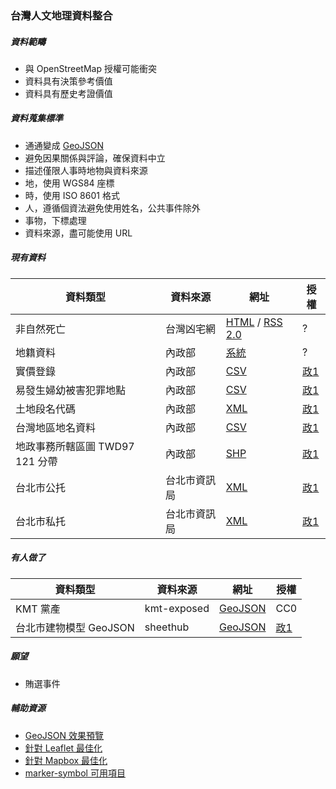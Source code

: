 ### 台灣人文地理資料整合

##### 資料範疇
* 與 OpenStreetMap 授權可能衝突
* 資料具有決策參考價值
* 資料具有歷史考證價值

##### 資料蒐集標準
* 通通變成 [GeoJSON](https://en.wikipedia.org/wiki/GeoJSON)
* 避免因果關係與評論，確保資料中立
* 描述僅限人事時地物與資料來源
* 地，使用 WGS84 座標
* 時，使用 ISO 8601 格式
* 人，遵循個資法避免使用姓名，公共事件除外
* 事物，下標處理
* 資料來源，盡可能使用 URL
 
##### 現有資料
資料類型 | 資料來源 | 網址 | 授權
---- | ---- | ---- | ----
非自然死亡 | 台灣凶宅網 | [HTML](http://unluckyhouse.com/showthread.php?t=7281) / [RSS 2.0](http://unluckyhouse.com/external.php) | ?
地籍資料 | 內政部 | [系統](http://easymap.land.moi.gov.tw/R02/Index) | ?
實價登錄 | 內政部 | [CSV](http://plvr.land.moi.gov.tw/DownloadOpenData) | [政1](http://data.gov.tw/?q=principle)
易發生婦幼被害犯罪地點 | 內政部 | [CSV](http://data.moi.gov.tw/MoiOD/Data/DataDetail.aspx?oid=DBB18796-8A89-4917-B4AB-D0AF26FAFEDC) | [政1](http://data.gov.tw/?q=principle)
土地段名代碼 | 內政部 | [XML](http://data.moi.gov.tw/MoiOD/Data/DataDetail.aspx?oid=151BCC68-3185-4D80-A3DE-88F2F647B445) | [政1](http://data.gov.tw/?q=principle)
台灣地區地名資料| 內政部 | [CSV](http://data.moi.gov.tw/MoiOD/Data/DataDetail.aspx?oid=72BA3432-7B07-4FF4-86AA-FD9213006920) | [政1](http://data.gov.tw/?q=principle)
地政事務所轄區圖 TWD97 121 分帶 | 內政部 | [SHP](http://data.moi.gov.tw/MoiOD/Data/DataDetail.aspx?oid=45B8A9CF-A2D0-4EC2-9168-BF96CD3C5CEB) | [政1](http://data.gov.tw/?q=principle)
台北市公托 | 台北市資訊局 | [XML](http://data.taipei/opendata/datalist/datasetMeta?oid=01ac5a1d-dfc3-44c7-84a7-6d76bcb2879b) | [政1](http://data.gov.tw/?q=principle)
台北市私托 | 台北市資訊局 | [XML](http://data.taipei/opendata/datalist/datasetMeta?oid=081df75e-85c7-464c-b125-546920911c5c) | [政1](http://data.gov.tw/?q=principle)

##### 有人做了
資料類型 | 資料來源 | 網址 | 授權
---- | ---- | ---- | ----
KMT 黨產 | kmt-exposed | [GeoJSON](https://github.com/kmt-exposed/kmt-exposed.github.io/tree/master/data) | CC0
台北市建物模型 GeoJSON | sheethub | [GeoJSON](https://github.com/sheethub/tpe3d/tree/master/geojsons) | [政1](http://data.gov.tw/?q=principle)

##### 願望
* 賄選事件

##### 輔助資源
* [GeoJSON 效果預覽](http://geojson.io/)
* [針對 Leaflet 最佳化](http://leafletjs.com/examples/geojson.html)
* [針對 Mapbox 最佳化](https://www.mapbox.com/help/markers/#customizing-markers)
* [marker-symbol 可用項目](https://www.mapbox.com/maki/)
